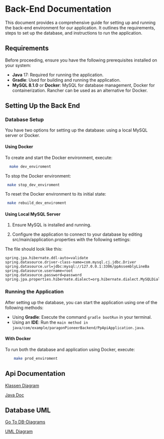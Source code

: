 # Back-End Documentation
This document provides a comprehensive guide for setting up and running the back-end environment for our application. It outlines the requirements, steps to set up the database, and instructions to run the application.
## Requirements
Before proceeding, ensure you have the following prerequisites installed on your system:
- **Java** 17: Required for running the application.
- **Gradle**: Used for building and running the application.
- **MySQL 8.1.0** or **Docker**: MySQL for database management, Docker for containerization. Rancher can be used as an alternative for Docker.

## Setting Up the Back End

### Database Setup

You have two options for setting up the database: using a local MySQL server or Docker.

#### Using Docker
To create and start the Docker environment, execute:
    
```bash
  make dev_enviroment
```

To stop the Docker environment:

```bash
 make stop_dev_enviroment
```

To reset the Docker environment to its initial state:


```bash
 make rebuild_dev_enviroment
```

#### Using Local MySQL Server

1. Ensure MySQL is installed and running.

2. Configure the application to connect to your database by editing src/main/application.properties with the following settings:

The file should look like this:

    spring.jpa.hibernate.ddl-auto=validate
    spring.datasource.driver-class-name=com.mysql.cj.jdbc.Driver
    spring.datasource.url=jdbc:mysql://127.0.0.1:3306/ppAssemblyLineBa
    spring.datasource.username=root
    spring.datasource.password=password
    spring.jpa.properties.hibernate.dialect=org.hibernate.dialect.MySQLDialect


### Running the Application

After setting up the database, you can start the application using one of the following methods:

 - Using **Gradle**: Execute the command `gradle bootRun` in your terminal.
 - Using an **IDE**: Run the `main method in java/com/example/paragonPioneerBackend/PpApiApplication.java`.

#### With Docker
To run both the database and application using Docker, execute:

```bash
    make prod_enviroment
```


## Api Documentation

[Klassen Diagram](./Documentation/Code/src.png)

[Java Doc](https://htmlpreview.github.io/?https://raw.githubusercontent.com/LF12-ParagonPioneer/ParagonPioneer-Be/develop/Documentation/Java/index.html)

## Database UML

[Go To DB-Diagrams](https://dbdiagram.io/d/PP-PR-655c68de3be14957876943d3)

[UML Diagram](./Documentation/Database/ppAssemblyLineBa.png)

